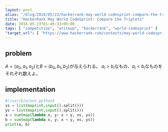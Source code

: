 ```yaml
---
layout: post
alias: "/blog/2016/05/23/hackerrank-may-world-codesprint-compare-the-triplets/"
title: "HackerRank May World CodeSprint: Compare the Triplets"
date: 2016-05-23T01:49:33+09:00
tags: [ "competitive", "writeup", "hackerrank", "world-codesprint" ]
"target_url": [ "https://www.hackerrank.com/contests/may-world-codesprint/challenges/compare-the-triplets" ]
---
```


## problem

$A = (a_0, a_1, a_2)$と$B = (b_0, b_1, b_2)$が与えられる。
$a_i \gt b_i$なもの、$a_i \lt b_i$なものをそれぞれ数えよ。

## implementation

``` python
#!/usr/bin/env python3
xs = list(map(int,input().split()))
ys = list(map(int,input().split()))
a = sum(map(lambda x, y: x > y, xs, ys))
b = sum(map(lambda x, y: x < y, xs, ys))
print(a, b)
```
